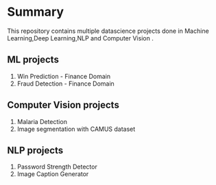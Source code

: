 # Summary
This repository contains multiple datascience projects done in  Machine Learning,Deep Learning,NLP and Computer Vision .

## ML projects
1) Win Prediction - Finance Domain
2) Fraud Detection - Finance Domain

## Computer Vision projects
1) Malaria Detection
2) Image segmentation with CAMUS dataset


## NLP projects
1)  Password Strength Detector
2)  Image Caption Generator
